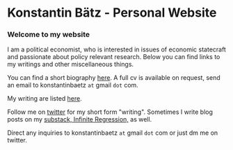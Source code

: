 # Konstantin Bätz - Personal Website

### Welcome to my website
I am a political economist, who is interested in issues of economic statecraft and passionate about policy relevant research. Below you can find links to my writings and other miscellaneous things.

You can find a short biography [here](./short_bio.md). A full cv is available on request, send an email to konstantinbaetz `at` gmail `dot` com.

My writing are listed [here](./writings.md). 

Follow me on [twitter](https://twitter.com/KonstantinBaetz) for my short form "writing". Sometimes I write blog posts on my [substack, Infinite Regression,](https://infiniteregression.substack.com/) as well.

Direct any inquiries to konstantinbaetz `at` gmail `dot` com or just dm me on twitter.
